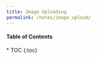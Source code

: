 ```yaml
---
title: Image Uploading
permalink: /notes/image_upload/
---
```


<h4>Table of Contents</h4>
* TOC
{:toc}
